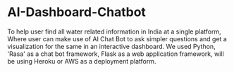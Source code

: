 # AI-Dashboard-Chatbot
To help user find all water related information in India at a single platform, Where user can make use of AI Chat Bot to ask simpler questions and get a visualization for the same in an interactive dashboard. We used Python, 'Rasa' as a chat bot framework, Flask as a web application framework, will be using Heroku or AWS as a deployment platform.
